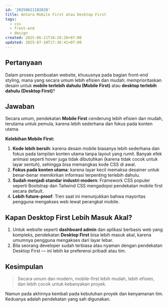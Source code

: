 ```yaml
---
id: '20250621102028'
title: Antara Mobile First atau Desktop First
tags:
  - css
  - front-end
  - design
created: 2025-06-21T10:20:28+07:00
updated: 2025-07-10T17:36:41+07:00
---
```


## Pertanyaan

Dalam proses pembuatan website, khususnya pada bagian front-end styling, mana yang secara umum lebih efisien dan mudah: memprioritaskan desain untuk **mobile terlebih dahulu (Mobile First)** atau **desktop terlebih dahulu (Desktop First)**?

## Jawaban

Secara umum, pendekatan **Mobile First** cenderung lebih efisien dan mudah, terutama untuk pemula, karena lebih sederhana dan fokus pada konten utama.

**Kelebihan Mobile First:**

1. **Kode lebih bersih**:
   karena desain mobile biasanya lebih sederhana dan fokus pada tampilan konten utama tanpa layout yang rumit. Banyak efek animasi seperti hover juga tidak dibutuhkan (karena tidak cocok untuk layar sentuh), sehingga bisa memangkas kode CSS di awal.
2. **Fokus pada konten utama**:
   karena layar kecil memaksa desainer untuk benar-benar memikirkan informasi terpenting terlebih dahulu.
3. **Sudah menjadi standar industri modern**:
   Framework CSS populer seperti Bootstrap dan Tailwind CSS mengadopsi pendekatan mobile first secara default.
4. **Lebih future-proof**:
   Tren saat ini menunjukkan bahwa mayoritas pengguna mengakses web lewat perangkat mobile.

## Kapan Desktop First Lebih Masuk Akal?

1. Untuk website seperti **dashboard admin** dan aplikasi berbasis web yang kompleks, pendekatan **Desktop First** bisa lebih masuk akal, karena umumnya pengguna mengakses dari layar lebar.
2. Bila seorang developer sudah terbiasa atau nyaman dengan pendekatan Desktop First — ini lebih ke preferensi pribadi atau tim.

## Kesimpulan

> Secara umum dan modern, mobile-first lebih mudah, lebih efisien, dan lebih cocok untuk kebanyakan proyek.

Namun pada akhirnya kembali pada kebutuhan proyek dan kenyamanan tim. Keduanya adalah pendekatan yang sah digunakan.
